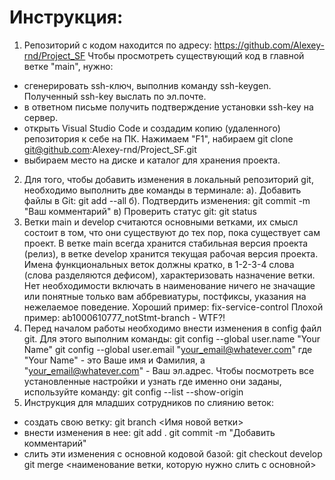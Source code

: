 # Инструкция:
1) Репозиторий с кодом находится по адресу: https://github.com/Alexey-rnd/Project_SF
Чтобы просмотреть существующий код в главной ветке "main", нужно:
- сгенерировать ssh-ключ, выполнив команду ssh-keygen. Полученный ssh-key выслать по эл.почте.
- в ответном письме получить подтверждение установки ssh-key на сервер. 
- открыть Visual Studio Code и создадим копию (удаленного) репозитория к себе на ПК. Нажимаем "F1", набираем git clone  git@github.com:Alexey-rnd/Project_SF.git 
- выбираем место на диске и каталог для хранения проекта.
2) Для того, чтобы добавить изменения в локальный репозиторий git, необходимо выполнить две команды в терминале:
а). Добавить файлы в Git: 
git add --all
б). Подтвердить изменения: 
git commit -m "Ваш комментарий"
в) Проверить статус git:
git status 
3) Ветки main и develop считаются основными ветками, их смысл состоит в том, что они существуют до тех пор, пока существует сам проект. В ветке main всегда хранится стабильная версия проекта (релиз), в ветке develop хранится текущая рабочая версия проекта.
Имена функциональных веток должны кратко, в 1-2-3-4 слова (слова разделяются дефисом), характеризовать назначение ветки. Нет необходимости включать в наименование ничего не значащие или понятные только вам аббревиатуры, постфиксы, указания на нежелаемое поведение.
Хороший пример: fix-service-control
Плохой пример: ab1000610777_notStmt-branch - WTF?!
4) Перед началом работы необходимо внести изменения в config файл git. Для этого выполним команды:
git config --global user.name "Your Name"
git config --global user.email "your_email@whatever.com"
где "Your Name" - это Ваше имя и Фамилия, а "your_email@whatever.com" - Ваш эл.адрес.
Чтобы посмотреть все установленные настройки и узнать где именно они заданы, используйте команду:
git config --list --show-origin
5) Инструкция для младших сотрудников по слиянию веток:
- создать свою ветку:
git branch <Имя новой ветки>
- внести изменения в нее:
git add .
git commit -m "Добавить комментарий"
- слить эти изменения с основной кодовой базой:
git checkout develop
git merge <наименование ветки, которую нужно слить с основной>